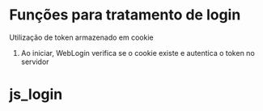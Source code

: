 # Funções para tratamento de login

Utilização de token armazenado em cookie

1. Ao iniciar, WebLogin verifica se o cookie existe e autentica o token no servidor


# js_login
